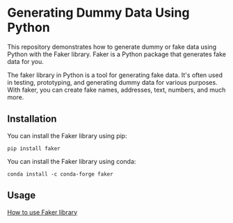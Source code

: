 # Generating Dummy Data Using Python

This repository demonstrates how to generate dummy or fake data using Python with the Faker library. Faker is a Python package that generates fake data for you.

The faker library in Python is a tool for generating fake data. It's often used in testing, prototyping, and generating dummy data for various purposes. With faker, you can create fake names, addresses, text, numbers, and much more.

## Installation
You can install the Faker library using pip:
```
pip install faker
```

You can install the Faker library using conda:
```
conda install -c conda-forge faker
```

## Usage
[How to use Faker library]([https://github.com/user/repo/blob/branch/other_file.md](https://github.com/sateeshfrnd/generate-dummy-data/blob/main/generate-dummy-data.ipynb)https://github.com/sateeshfrnd/generate-dummy-data/blob/main/generate-dummy-data.ipynb)
